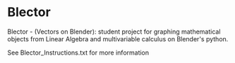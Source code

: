# Blector
Blector - (Vectors on Blender): student project for graphing mathematical objects from Linear Algebra and multivariable calculus on Blender's python.

See Blector_Instructions.txt for more information
